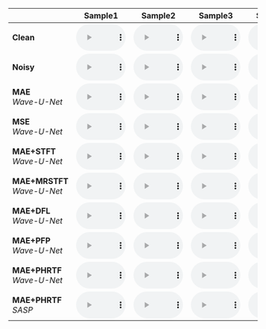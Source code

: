 |       | Sample1 | Sample2 | Sample3 | Sample4 | Sample5 | Sample6 |
| :-----| :----: | :----: | :----: | :----: | :----: | :----: |
| **Clean** | <audio  style="width:100px;" src="./audios/CLEAN/1.wav" controls="controls"/> | <audio  style="width:100px;" src="./audios/CLEAN/2.wav" controls="controls"/> | <audio  style="width:100px;" src="./audios/CLEAN/3.wav" controls="controls"/> | <audio  style="width:100px;" src="./audios/CLEAN/4.wav" controls="controls"/> | <audio  style="width:100px;" src="./audios/CLEAN/5.wav" controls="controls"/> | <audio  style="width:100px;" src="./audios/CLEAN/6.wav" controls="controls"/> |
| **Noisy** | <audio  style="width:100px;" src="./audios/NOISY/1.wav" controls="controls"/> | <audio  style="width:100px;" src="./audios/NOISY/2.wav" controls="controls"/> | <audio  style="width:100px;" src="./audios/NOISY/3.wav" controls="controls"/> | <audio  style="width:100px;" src="./audios/NOISY/4.wav" controls="controls"/> | <audio  style="width:100px;" src="./audios/NOISY/5.wav" controls="controls"/> | <audio  style="width:100px;" src="./audios/NOISY/6.wav" controls="controls"/> |
| **MAE** <br> *Wave-U-Net* | <audio  style="width:100px;" src="./audios/MAE/1.wav" controls="controls"/> | <audio  style="width:100px;" src="./audios/MAE/2.wav" controls="controls"/> | <audio  style="width:100px;" src="./audios/MAE/3.wav" controls="controls"/> | <audio  style="width:100px;" src="./audios/MAE/4.wav" controls="controls"/> | <audio  style="width:100px;" src="./audios/MAE/5.wav" controls="controls"/> | <audio  style="width:100px;" src="./audios/MAE/6.wav" controls="controls"/> |
| **MSE** <br> *Wave-U-Net* | <audio  style="width:100px;" src="./audios/MSE/1.wav" controls="controls"/> | <audio  style="width:100px;" src="./audios/MSE/2.wav" controls="controls"/> | <audio  style="width:100px;" src="./audios/MSE/3.wav" controls="controls"/> | <audio  style="width:100px;" src="./audios/MSE/4.wav" controls="controls"/> | <audio  style="width:100px;" src="./audios/MSE/5.wav" controls="controls"/> | <audio  style="width:100px;" src="./audios/MSE/6.wav" controls="controls"/> |
| **MAE+STFT** <br> *Wave-U-Net* | <audio  style="width:100px;" src="./audios/STFT/1.wav" controls="controls"/> | <audio  style="width:100px;" src="./audios/STFT/2.wav" controls="controls"/> | <audio  style="width:100px;" src="./audios/STFT/3.wav" controls="controls"/> | <audio  style="width:100px;" src="./audios/STFT/4.wav" controls="controls"/> | <audio  style="width:100px;" src="./audios/STFT/5.wav" controls="controls"/> | <audio  style="width:100px;" src="./audios/STFT/6.wav" controls="controls"/> |
| **MAE+MRSTFT** <br> *Wave-U-Net* | <audio  style="width:100px;" src="./audios/MRSTFT/1.wav" controls="controls"/> | <audio  style="width:100px;" src="./audios/MRSTFT/2.wav" controls="controls"/> | <audio  style="width:100px;" src="./audios/MRSTFT/3.wav" controls="controls"/> | <audio  style="width:100px;" src="./audios/MRSTFT/4.wav" controls="controls"/> | <audio  style="width:100px;" src="./audios/MRSTFT/5.wav" controls="controls"/> | <audio  style="width:100px;" src="./audios/MRSTFT/6.wav" controls="controls"/> |
| **MAE+DFL** <br> *Wave-U-Net* | <audio  style="width:100px;" src="./audios/DFL/1.wav" controls="controls"/> | <audio  style="width:100px;" src="./audios/DFL/2.wav" controls="controls"/> | <audio  style="width:100px;" src="./audios/DFL/3.wav" controls="controls"/> | <audio  style="width:100px;" src="./audios/DFL/4.wav" controls="controls"/> | <audio  style="width:100px;" src="./audios/DFL/5.wav" controls="controls"/> | <audio  style="width:100px;" src="./audios/DFL/6.wav" controls="controls"/> |
| **MAE+PFP** <br> *Wave-U-Net* | <audio  style="width:100px;" src="./audios/PFP/1.wav" controls="controls"/> | <audio  style="width:100px;" src="./audios/PFP/2.wav" controls="controls"/> | <audio  style="width:100px;" src="./audios/PFP/3.wav" controls="controls"/> | <audio  style="width:100px;" src="./audios/PFP/4.wav" controls="controls"/> | <audio  style="width:100px;" src="./audios/PFP/5.wav" controls="controls"/> | <audio  style="width:100px;" src="./audios/PFP/6.wav" controls="controls"/> |
| **MAE+PHRTF** <br> *Wave-U-Net* | <audio  style="width:100px;" src="./audios/PHRTF/1.wav" controls="controls"/> | <audio  style="width:100px;" src="./audios/PHRTF/2.wav" controls="controls"/> | <audio  style="width:100px;" src="./audios/PHRTF/3.wav" controls="controls"/> | <audio  style="width:100px;" src="./audios/PHRTF/4.wav" controls="controls"/> | <audio  style="width:100px;" src="./audios/PHRTF/5.wav" controls="controls"/> | <audio  style="width:100px;" src="./audios/PHRTF/6.wav" controls="controls"/> |
| **MAE+PHRTF** <br> *SASP* | <audio  style="width:100px;" src="./audios/SASP/1.wav" controls="controls"/> | <audio  style="width:100px;" src="./audios/SASP/2.wav" controls="controls"/> | <audio  style="width:100px;" src="./audios/SASP/3.wav" controls="controls"/> | <audio  style="width:100px;" src="./audios/SASP/4.wav" controls="controls"/> | <audio  style="width:100px;" src="./audios/SASP/5.wav" controls="controls"/> | <audio  style="width:100px;" src="./audios/SASP/6.wav" controls="controls"/> |
